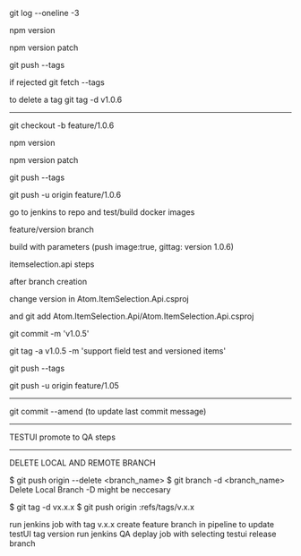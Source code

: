 git log --oneline -3

npm version

npm version patch

git push --tags

 if rejected git fetch --tags
 
to delete a tag git tag -d v1.0.6


---------------------------------

git checkout -b feature/1.0.6

npm version

npm version patch

git push --tags

git push -u origin feature/1.0.6


go to jenkins to repo and test/build docker images

feature/version branch

build with parameters (push image:true, gittag: version 1.0.6)


itemselection.api steps

after branch creation

change version in Atom.ItemSelection.Api.csproj

and git add Atom.ItemSelection.Api/Atom.ItemSelection.Api.csproj

git commit -m 'v1.0.5'

git tag -a v1.0.5 -m 'support field test and versioned items'

git push --tags

git push -u origin feature/1.05


------------------------------

git commit --amend (to update last commit message)


----------------------------------------------------------


TESTUI promote to QA steps 
*****************************


DELETE LOCAL AND REMOTE BRANCH

$ git push origin --delete <branch_name>
$ git branch -d <branch_name>
Delete Local Branch
-D
might be neccesary

 
$ git tag -d vx.x.x
$ git push origin :refs/tags/v.x.x

run jenkins job with tag v.x.x 
create feature branch in pipeline to update testUI tag version
run jenkins QA deplay job with selecting testui release branch


